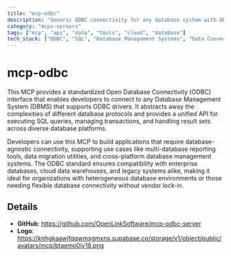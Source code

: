 ```yaml
---
title: "mcp-odbc"
description: "Generic ODBC connectivity for any database system with ODBC drivers, enabling universal database access and operations."
category: "mcps-servers"
tags: ["mcp", "api", "data", "tools", "cloud", "database"]
tech_stack: ["ODBC", "SQL", "Database Management Systems", "Data Connectivity", "Cross-platform Databases"]
---
```


# mcp-odbc

This MCP provides a standardized Open Database Connectivity (ODBC) interface that enables developers to connect to any Database Management System (DBMS) that supports ODBC drivers. It abstracts away the complexities of different database protocols and provides a unified API for executing SQL queries, managing transactions, and handling result sets across diverse database platforms.

Developers can use this MCP to build applications that require database-agnostic connectivity, supporting use cases like multi-database reporting tools, data migration utilities, and cross-platform database management systems. The ODBC standard ensures compatibility with enterprise databases, cloud data warehouses, and legacy systems alike, making it ideal for organizations with heterogeneous database environments or those needing flexible database connectivity without vendor lock-in.

## Details

- **GitHub**: https://github.com/OpenLinkSoftware/mcp-odbc-server
- **Logo**: https://knhgkaawjfqqwmsgmxns.supabase.co/storage/v1/object/public/avatars/mcp/btaemo0iy18.png
